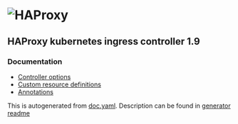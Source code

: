 
# ![HAProxy](../assets/images/haproxy-weblogo-210x49.png "HAProxy")

## HAProxy kubernetes ingress controller 1.9

### Documentation

- [Controller options](controller.md)
- [Custom resource definitions](custom-resources.md)
- [Annotations](annotations.md)


This is autogenerated from [doc.yaml](doc.yaml). Description can be found in [generator readme](gen/README.md)

